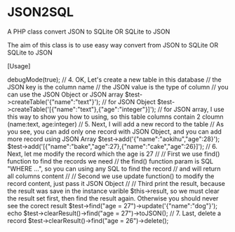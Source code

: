 JSON2SQL
========

A PHP class convert JSON to SQLite OR SQLite to JSON


The aim of this class is to use easy way convert from JSON to SQLite OR SQLite to JSON

[Usage]

<?php

// 1. Include class file


require "JSON2SQL.php";

// 2. Instance the class with database file name and table name
//    you can select other table using selectTable() function  


$test = new JSON2SQL("test.db", "person");

// 3. Open the debug mode if you need debug it


$test->debugMode(true);

// 4. OK, Let's create a new table in this database
//    the JSON key is the column name
// 	  the JSON value is the type of column
//	  you can use the JSON Object or JSON array 


$test->createTable('{"name":"text"}'); // for JSON Object


$test->createTable('[{"name":"text"},{"age":"integer"}]'); 

// for JSON array, I use this way to show you how to using, so this table columns contain 2 cloumn (name:text, age:integer)

// 5. Next, I will add a new record to the table
// As you see, you can add only one record with JSON Object, and you can add more record using JSON Array



$test->add('{"name":"aokihu","age":28}');
$test->add('[{"name":"bake","age":27},{"name":"cake","age":26}]');


// 6. Next, let me modify the record which the age is 27
// 
// First we use find() function to find the records we need
// the find() function param is SQL "WHERE ...", so you can using any SQL to find the record
// and will return all columns content
// 
// Second we use update function() to modify the record content, just pass it JSON Object
// 
// Third print the result, because the result was save in the instance varible $this->result, so we must clear the result set first, then find the result again. Otherwise you should never see the corect result



$test->find("age = 27")->update('{"name":"dog"}');



echo $test->clearResult()->find("age = 27")->toJSON();

// 7. Last, delete a record


$test->clearResult()->find("age = 26")->delete();

